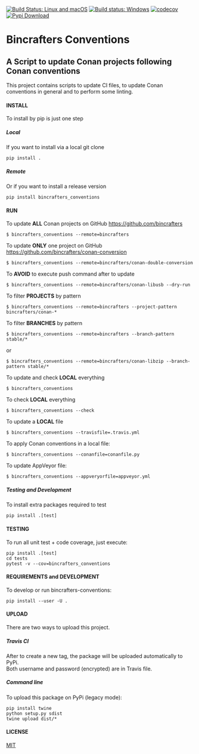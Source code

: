 [![Build Status: Linux and macOS](https://travis-ci.com/bincrafters/bincrafters-conventions.svg?branch=master)](https://travis-ci.com/bincrafters/bincrafters-conventions)
[![Build status: Windows](https://ci.appveyor.com/api/projects/status/github/bincrafters/bincrafters-conventions?svg=true)](https://ci.appveyor.com/project/bincrafters/bincrafters-conventions)
[![codecov](https://codecov.io/gh/bincrafters/bincrafters-conventions/branch/master/graph/badge.svg)](https://codecov.io/gh/bincrafters/bincrafters-conventions)
[![Pypi Download](https://img.shields.io/badge/download-pypi-blue.svg)](https://pypi.python.org/pypi/bincrafters-conventions)

# Bincrafters Conventions

## A Script to update Conan projects following Conan conventions

This project contains scripts to update CI files, to
update Conan conventions in general and to perform some linting.

#### INSTALL
To install by pip is just one step

##### Local
If you want to install via a local git clone

    pip install .

##### Remote
Or if you want to install a release version

    pip install bincrafters_conventions

#### RUN
To update **ALL** Conan projects on GitHub https://github.com/bincrafters

    $ bincrafters_conventions --remote=bincrafters

To update **ONLY** one project on GitHub https://github.com/bincrafters/conan-conversion

    $ bincrafters_conventions --remote=bincrafters/conan-double-conversion

To **AVOID** to execute push command after to update

    $ bincrafters_conventions --remote=bincrafters/conan-libusb --dry-run

To filter **PROJECTS** by pattern

    $ bincrafters_conventions --remote=bincrafters --project-pattern bincrafters/conan-*

To filter **BRANCHES** by pattern

    $ bincrafters_conventions --remote=bincrafters --branch-pattern stable/*

or

    $ bincrafters_conventions --remote=bincrafters/conan-libzip --branch-pattern stable/*

To update and check **LOCAL** everything

    $ bincrafters_conventions
    
To check **LOCAL** everything

    $ bincrafters_conventions --check
    
To update a **LOCAL** file

    $ bincrafters_conventions --travisfile=.travis.yml

To apply Conan conventions in a local file:

    $ bincrafters_conventions --conanfile=conanfile.py

To update AppVeyor file:

    $ bincrafters_conventions --appveryorfile=appveyor.yml


##### Testing and Development
To install extra packages required to test

    pip install .[test]


#### TESTING
To run all unit test + code coverage, just execute:

    pip install .[test]
    cd tests
    pytest -v --cov=bincrafters_conventions


#### REQUIREMENTS and DEVELOPMENT
To develop or run bincrafters-conventions:

    pip install --user -U .


#### UPLOAD
There are two ways to upload this project.

##### Travis CI
After to create a new tag, the package will be uploaded automatically to PyPi.  
Both username and password (encrypted) are in Travis file.  


##### Command line
To upload this package on PyPi (legacy mode):

    pip install twine
    python setup.py sdist
    twine upload dist/*


#### LICENSE
[MIT](LICENSE.md)
